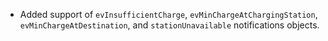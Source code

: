 - Added support of `evInsufficientCharge`, `evMinChargeAtChargingStation`, `evMinChargeAtDestination`, and `stationUnavailable` notifications objects.